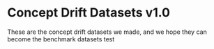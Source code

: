 # Concept Drift Datasets v1.0
 These are the concept drift datasets we made, and we hope they can become the benchmark datasets
 test
